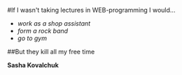 #If I wasn't taking lectures in WEB-programming I would...
* *work as a shop assistant*
* *form a rock band*
* *go to gym*

##But they kill all my free time

**Sasha Kovalchuk**
